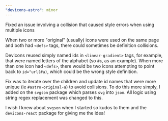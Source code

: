 ```yaml
---
"devicons-astro": minor
---
```


Fixed an issue involving a collision that caused style errors when using multiple icons

When two or more "original" (usually) icons were used on the same page and both had `<defs>` tags, there could sometimes be definition collisions.

Devicons reused simply named ids in `<linear-gradient>` tags, for example, that were named letters of the alphabet (so `#a`, as an example). When
more than one icon had `<defs>`, there would be two icons attempting to point back to `id="url(#a)`, which could be the wrong style definition.

Fix was to iterate over the children and update id names that were more unique (ie `#astro-original-a`) to avoid collisions. To do this more simply,
I added on the `svgson` package which parses `svg` into `json`. All logic using string regex replacement was changed to this.

I wish I knew about `svgson` when I started so kudos to them and the `devicons-react` package for giving me the idea!
